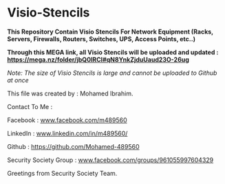 # Visio-Stencils
__This Repository Contain Visio Stencils For Network Equipment (Racks, Servers, Firewalls, Routers, Switches, UPS, Access Points, etc..)__


__Through this MEGA link, all Visio Stencils will be uploaded and updated :__
__https://mega.nz/folder/jbQ0lRCI#qN8YnkZjduUaud23O-26ug__



*Note: The size of Visio Stencils is large and cannot be uploaded to Github at once*



This file was created by : Mohamed Ibrahim.

Contact To Me :

Facebook : www.facebook.com/m489560

LinkedIn : www.linkedin.com/in/m489560/

Github : https://github.com/Mohamed-489560

Security Society Group : www.facebook.com/groups/961055997604329

Greetings from Security Society Team.
